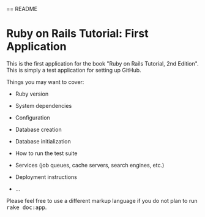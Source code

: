 == README

# Ruby on Rails Tutorial: First Application
This is the first application for the book "Ruby on Rails Tutorial, 2nd Edition". This is simply a test application for setting up GitHub.

Things you may want to cover:

* Ruby version

* System dependencies

* Configuration

* Database creation

* Database initialization

* How to run the test suite

* Services (job queues, cache servers, search engines, etc.)

* Deployment instructions

* ...


Please feel free to use a different markup language if you do not plan to run
<tt>rake doc:app</tt>.
